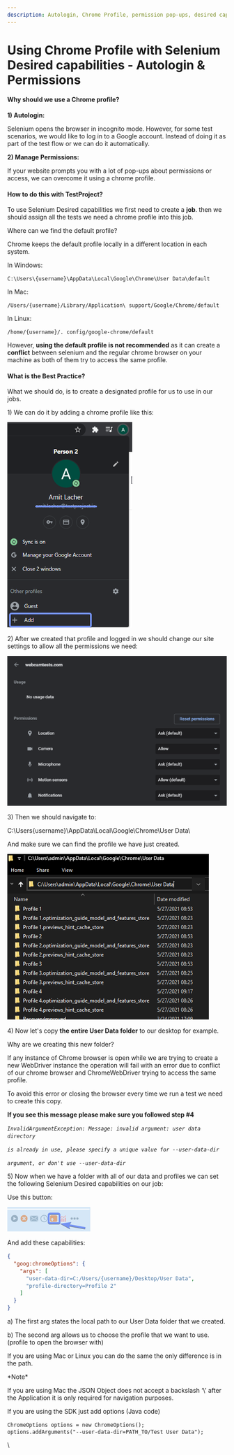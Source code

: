 ```yaml
---
description: Autologin, Chrome Profile, permission pop-ups, desired capabilities.
---
```


# Using Chrome Profile with Selenium Desired capabilities - Autologin & Permissions

#### **Why should we use a Chrome profile?** <a href="#h_f4fba39ec3" id="h_f4fba39ec3"></a>

**1) Autologin:**

Selenium opens the browser in incognito mode. However, for some test scenarios, we would like to log in to a Google account. Instead of doing it as part of the test flow or we can do it automatically.

**2) Manage Permissions:**

If your website prompts you with a lot of pop-ups about permissions or access, we can overcome it using a chrome profile.

#### **How to do this with TestProject?** <a href="#h_aa7c6e8dfe" id="h_aa7c6e8dfe"></a>

To use Selenium Desired capabilities we first need to create a **job**. then we should assign all the tests we need a chrome profile into this job.

Where can we find the default profile?

Chrome keeps the default profile locally in a different location in each system.

In Windows:

```
C:\Users\{username}\AppData\Local\Google\Chrome\User Data\default
```

In Mac:

```
/Users/{username}/Library/Application\ support/Google/Chrome/default
```

In Linux:

```
/home/{username}/. config/google-chrome/default
```

However, **using the default profile is not recommended** as it can create a **conflict** between selenium and the regular chrome browser on your machine as both of them try to access the same profile.

#### What is the Best Practice? <a href="#h_d644fc0246" id="h_d644fc0246"></a>

What we should do, is to create a designated profile for us to use in our jobs.

1\) We can do it by adding a chrome profile like this:

![](<../../.gitbook/assets/image (544) (1).png>)

2\) After we created that profile and logged in we should change our site settings to allow all the permissions we need:

![](<../../.gitbook/assets/image (476) (1) (1).png>)

3\) Then we should navigate to:

C:\Users{username}\AppData\Local\Google\Chrome\User Data\\

And make sure we can find the profile we have just created.

![](<../../.gitbook/assets/image (490).png>)

4\) Now let's copy **the entire User Data folder** to our desktop for example.

Why are we creating this new folder?

If any instance of Chrome browser is open while we are trying to create a new WebDriver instance the operation will fail with an error due to conflict of our chrome browser and ChromeWebDriver trying to access the same profile.

To avoid this error or closing the browser every time we run a test we need to create this copy.

**If you see this message please make sure you followed step #4**

_`InvalidArgumentException: Message: invalid argument: user data directory`_

_`is already in use, please specify a unique value for --user-data-dir`_

_`argument, or don't use --user-data-dir`_

5\) Now when we have a folder with all of our data and profiles we can set the following Selenium Desired capabilities on our job:

Use this button:

![](<../../.gitbook/assets/image (507) (1).png>)

And add these capabilities:

```json
{
  "goog:chromeOptions": {
    "args": [
      "user-data-dir=C:/Users/{username}/Desktop/User Data",
      "profile-directory=Profile 2"
    ]
  }
}
```

a) The first arg states the local path to our User Data folder that we created.

b) The second arg allows us to choose the profile that we want to use. (profile to open the browser with)

If you are using Mac or Linux you can do the same the only difference is in the path.

\*Note\*

If you are using Mac the JSON Object does not accept a backslash ‘\’ after the Application it is only required for navigation purposes.

If you are using the SDK just add options (Java code)

```
ChromeOptions options = new ChromeOptions();
options.addArguments("--user-data-dir=PATH_TO/Test User Data");
```

\
